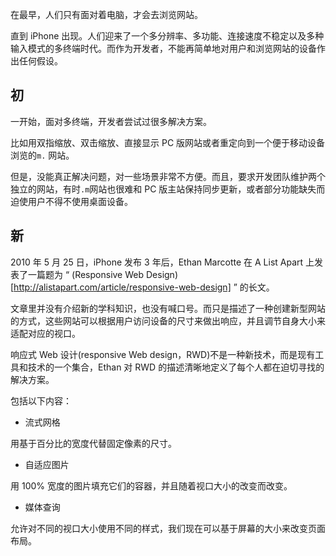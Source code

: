 

在最早，人们只有面对着电脑，才会去浏览网站。

直到 iPhone 出现。人们迎来了一个多分辨率、多功能、连接速度不稳定以及多种输入模式的多终端时代。而作为开发者，不能再简单地对用户和浏览网站的设备作出任何假设。

## 初

一开始，面对多终端，开发者尝试过很多解决方案。

比如用双指缩放、双击缩放、直接显示 PC 版网站或者重定向到一个便于移动设备浏览的`m.` 网站。

但是，没能真正解决问题，对一些场景非常不方便。而且，要求开发团队维护两个独立的网站，有时`.m`网站也很难和 PC 版主站保持同步更新，或者部分功能缺失而迫使用户不得不使用桌面设备。

## 新

2010 年 5 月 25 日，iPhone 发布 3 年后，Ethan Marcotte 在 A List Apart 上发表了一篇题为 “ (Responsive Web Design)[http://alistapart.com/article/responsive-web-design] ” 的长文。

文章里并没有介绍新的学科知识，也没有喊口号。而只是描述了一种创建新型网站的方式，这些网站可以根据用户访问设备的尺寸来做出响应，并且调节自身大小来适配对应的视口。

响应式 Web 设计(responsive Web design，RWD)不是一种新技术，而是现有工具和技术的一个集合，Ethan 对 RWD 的描述清晰地定义了每个人都在迫切寻找的解决方案。

包括以下内容：

- 流式网格

用基于百分比的宽度代替固定像素的尺寸。

- 自适应图片

用 100% 宽度的图片填充它们的容器，并且随着视口大小的改变而改变。

- 媒体查询

允许对不同的视口大小使用不同的样式，我们现在可以基于屏幕的大小来改变页面布局。
